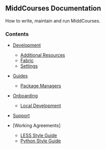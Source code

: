 ## MiddCourses Documentation

How to write, maintain and run MiddCourses.

### Contents

- [Development](https://github.com/middcourses/docs/tree/master/development)
  - [Additional Resources](https://github.com/middcourses/docs/blob/master/development/additional-resources.md)
  - [Fabric](https://github.com/middcourses/docs/blob/master/development/fabric.md)
  - [Settings](https://github.com/middcourses/docs/blob/master/development/settings.md)

- [Guides](https://github.com/middcourses/docs/tree/master/guides)
  - [Package Managers](https://github.com/middcourses/docs/blob/master/guides/package-managers.md)

- [Onboarding](https://github.com/middcourses/docs/tree/master/onboarding)
  - [Local Development](https://github.com/middcourses/docs/blob/master/onboarding/local-development.md)

- [Support](https://github.com/middcourses/docs/tree/master/support)

- [Working Agreements]
  - [LESS Style Guide](https://github.com/middcourses/docs/blob/master/working-agreements/less-style-guide.md)
  - [Python Style Guide](https://github.com/middcourses/docs/blob/master/working-agreements/python-style-guide.md)

